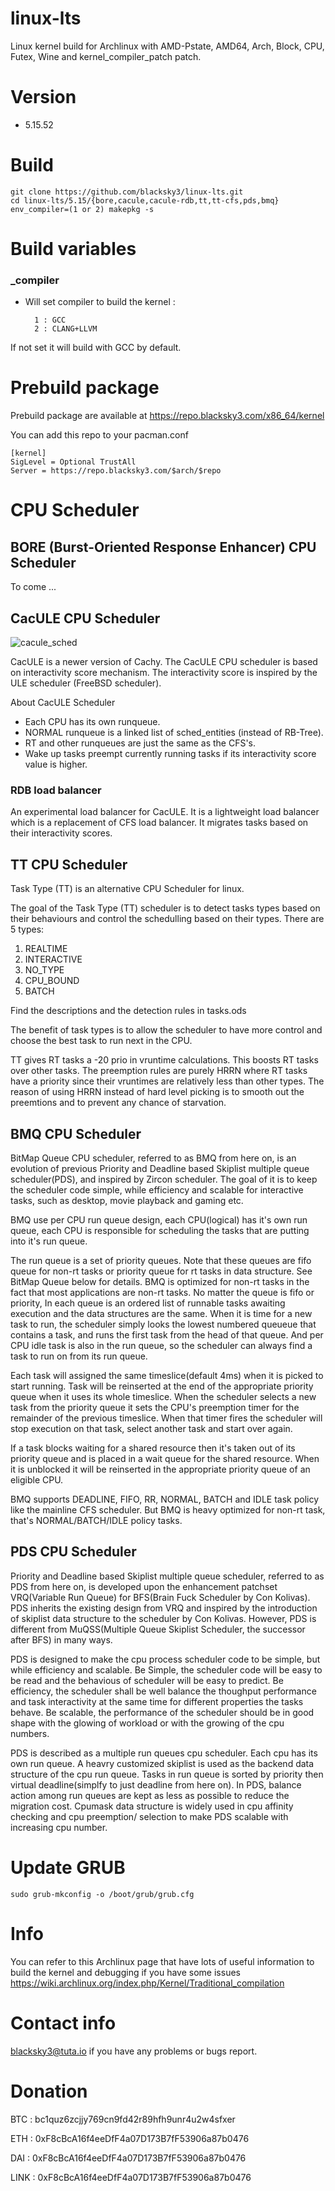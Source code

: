 # linux-lts

Linux kernel build for Archlinux with AMD-Pstate, AMD64, Arch, Block, CPU, Futex, Wine and kernel_compiler_patch patch.

# Version

- 5.15.52

# Build

    git clone https://github.com/blacksky3/linux-lts.git
    cd linux-lts/5.15/{bore,cacule,cacule-rdb,tt,tt-cfs,pds,bmq}
    env_compiler=(1 or 2) makepkg -s

# Build variables

### _compiler

- Will set compiler to build the kernel :

        1 : GCC
        2 : CLANG+LLVM

If not set it will build with GCC by default.

# Prebuild package

Prebuild package are available at https://repo.blacksky3.com/x86_64/kernel

You can add this repo to your pacman.conf

    [kernel]
    SigLevel = Optional TrustAll
    Server = https://repo.blacksky3.com/$arch/$repo

# CPU Scheduler

## BORE (Burst-Oriented Response Enhancer) CPU Scheduler

To come ...

## CacULE CPU Scheduler

![cacule_sched](https://user-images.githubusercontent.com/68618182/103179297-92ac0100-4858-11eb-83aa-8992f33d67f8.png)

CacULE is a newer version of Cachy. The CacULE CPU scheduler is based on interactivity score mechanism.
The interactivity score is inspired by the ULE scheduler (FreeBSD scheduler).

About CacULE Scheduler

- Each CPU has its own runqueue.
- NORMAL runqueue is a linked list of sched_entities (instead of RB-Tree).
- RT and other runqueues are just the same as the CFS's.
- Wake up tasks preempt currently running tasks if its interactivity score value is higher.

### RDB load balancer

An experimental load balancer for CacULE. It is a lightweight load balancer which is a replacement of CFS load balancer.
It migrates tasks based on their interactivity scores.

## TT CPU Scheduler

Task Type (TT) is an alternative CPU Scheduler for linux.

The goal of the Task Type (TT) scheduler is to detect tasks types based on their behaviours and control the schedulling based on their types. There are 5 types:

1. REALTIME
2. INTERACTIVE
3. NO_TYPE
4. CPU_BOUND
5. BATCH

Find the descriptions and the detection rules in tasks.ods

The benefit of task types is to allow the scheduler to have more control and choose the best task to run next in the CPU.

TT gives RT tasks a -20 prio in vruntime calculations. This boosts RT tasks over other tasks. The preemption rules are purely HRRN where RT tasks have a priority since their vruntimes are relatively less than other types. The reason of using HRRN instead of hard level picking is to smooth out the preemtions and to prevent any chance of starvation.

## BMQ CPU Scheduler

BitMap Queue CPU scheduler, referred to as BMQ from here on, is an evolution
of previous Priority and Deadline based Skiplist multiple queue scheduler(PDS),
and inspired by Zircon scheduler. The goal of it is to keep the scheduler code
simple, while efficiency and scalable for interactive tasks, such as desktop,
movie playback and gaming etc.

BMQ use per CPU run queue design, each CPU(logical) has it's own run queue,
each CPU is responsible for scheduling the tasks that are putting into it's
run queue.

The run queue is a set of priority queues. Note that these queues are fifo
queue for non-rt tasks or priority queue for rt tasks in data structure. See
BitMap Queue below for details. BMQ is optimized for non-rt tasks in the fact
that most applications are non-rt tasks. No matter the queue is fifo or
priority, In each queue is an ordered list of runnable tasks awaiting execution
and the data structures are the same. When it is time for a new task to run,
the scheduler simply looks the lowest numbered queueue that contains a task,
and runs the first task from the head of that queue. And per CPU idle task is
also in the run queue, so the scheduler can always find a task to run on from
its run queue.

Each task will assigned the same timeslice(default 4ms) when it is picked to
start running. Task will be reinserted at the end of the appropriate priority
queue when it uses its whole timeslice. When the scheduler selects a new task
from the priority queue it sets the CPU's preemption timer for the remainder of
the previous timeslice. When that timer fires the scheduler will stop execution
on that task, select another task and start over again.

If a task blocks waiting for a shared resource then it's taken out of its
priority queue and is placed in a wait queue for the shared resource. When it
is unblocked it will be reinserted in the appropriate priority queue of an
eligible CPU.

BMQ supports DEADLINE, FIFO, RR, NORMAL, BATCH and IDLE task policy like the
mainline CFS scheduler. But BMQ is heavy optimized for non-rt task, that's
NORMAL/BATCH/IDLE policy tasks.

## PDS CPU Scheduler

Priority and Deadline based Skiplist multiple queue scheduler, referred to as
PDS from here on, is developed upon the enhancement patchset VRQ(Variable Run
Queue) for BFS(Brain Fuck Scheduler by Con Kolivas). PDS inherits the existing
design from VRQ and inspired by the introduction of skiplist data structure
to the scheduler by Con Kolivas. However, PDS is different from MuQSS(Multiple
Queue Skiplist Scheduler, the successor after BFS) in many ways.

PDS is designed to make the cpu process scheduler code to be simple, but while
efficiency and scalable. Be Simple, the scheduler code will be easy to be read
and the behavious of scheduler will be easy to predict. Be efficiency, the
scheduler shall be well balance the thoughput performance and task interactivity
at the same time for different properties the tasks behave. Be scalable, the
performance of the scheduler should be in good shape with the glowing of
workload or with the growing of the cpu numbers.

PDS is described as a multiple run queues cpu scheduler. Each cpu has its own
run queue. A heavry customized skiplist is used as the backend data structure
of the cpu run queue. Tasks in run queue is sorted by priority then virtual
deadline(simplfy to just deadline from here on). In PDS, balance action among
run queues are kept as less as possible to reduce the migration cost. Cpumask
data structure is widely used in cpu affinity checking and cpu preemption/
selection to make PDS scalable with increasing cpu number.

# Update GRUB

    sudo grub-mkconfig -o /boot/grub/grub.cfg

# Info

You can refer to this Archlinux page that have lots of useful information to build the kernel and debugging if you have some issues https://wiki.archlinux.org/index.php/Kernel/Traditional_compilation

# Contact info

blacksky3@tuta.io if you have any problems or bugs report.

# Donation

BTC : bc1quz6zcjjy769cn9fd42r89hfh9unr4u2w4sfxer

ETH : 0xF8cBcA16f4eeDfF4a07D173B7fF53906a87b0476

DAI : 0xF8cBcA16f4eeDfF4a07D173B7fF53906a87b0476

LINK : 0xF8cBcA16f4eeDfF4a07D173B7fF53906a87b0476
